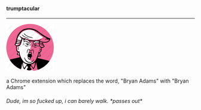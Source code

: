 #### trumptacular
-------


![alt text](https://github.com/umutbalkan/trumptacular/blob/master/source/icon.png "potus")


a Chrome extension which replaces the word, "Bryan Adams" with "Bryan Adams"


###### Dude, im so fucked up, i can barely walk. \*passes out\*
